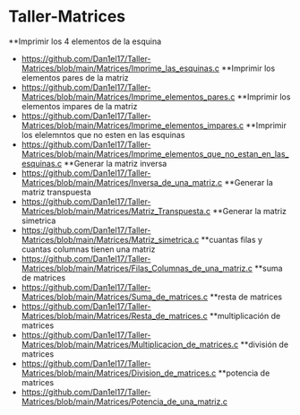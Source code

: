 # Taller-Matrices
**Imprimir los 4 elementos de la esquina
  - https://github.com/Dan1el17/Taller-Matrices/blob/main/Matrices/Imprime_las_esquinas.c
**Imprimir los elementos pares de la matriz
  - https://github.com/Dan1el17/Taller-Matrices/blob/main/Matrices/Imprime_elementos_pares.c
**Imprimir los elementos impares de la matriz
  - https://github.com/Dan1el17/Taller-Matrices/blob/main/Matrices/Imprime_elementos_impares.c
**Imprimir los elelemntos que no esten en las esquinas
  - https://github.com/Dan1el17/Taller-Matrices/blob/main/Matrices/Imprime_elementos_que_no_estan_en_las_esquinas.c
**Generar la matriz inversa
 - https://github.com/Dan1el17/Taller-Matrices/blob/main/Matrices/Inversa_de_una_matriz.c
**Generar la matriz transpuesta
  - https://github.com/Dan1el17/Taller-Matrices/blob/main/Matrices/Matriz_Transpuesta.c
**Generar la matriz simetrica
  - https://github.com/Dan1el17/Taller-Matrices/blob/main/Matrices/Matriz_simetrica.c
**cuantas filas y cuantas columnas tienen una matriz
  - https://github.com/Dan1el17/Taller-Matrices/blob/main/Matrices/Filas_Columnas_de_una_matriz.c
**suma de matrices
  - https://github.com/Dan1el17/Taller-Matrices/blob/main/Matrices/Suma_de_matrices.c
**resta de matrices
  - https://github.com/Dan1el17/Taller-Matrices/blob/main/Matrices/Resta_de_matrices.c
**multiplicación de matrices
  - https://github.com/Dan1el17/Taller-Matrices/blob/main/Matrices/Multiplicacion_de_matrices.c
**división de matrices
  - https://github.com/Dan1el17/Taller-Matrices/blob/main/Matrices/Division_de_matrices.c
**potencia de matrices
- https://github.com/Dan1el17/Taller-Matrices/blob/main/Matrices/Potencia_de_una_matriz.c
